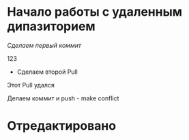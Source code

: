 # Начало работы с удаленным дипазиторием
*Сделаем первый коммит*

123
* Сделаем второй  Pull

Этот Pull удался

Делаем коммит и push - make conflict
# Отредактировано
